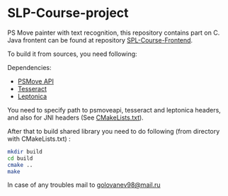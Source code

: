 # SLP-Course-project
PS Move painter with text recognition, this repository contains part on C.  
Java frontent can be found at repository [SPL-Course-Frontend](https://github.com/YakYakKruak/SPL-course-frontend "SPL-Course-frontend").  
  
  To build it from sources, you need following:  
  
  Dependencies:  
  * [PSMove API](https://github.com/thp/psmoveapi "PSMove API")
  * [Tesseract](https://github.com/tesseract-ocr/tesseract "Tesseract")
  * [Leptonica](https://github.com/DanBloomberg/leptonica "Leptonica")  
  
  You need to specify path to psmoveapi, tesseract and leptonica headers, and also for JNI headers (See [CMakeLists.txt](https://github.com/YakYakKruak/SLP-Course-project/blob/master/CMakeLists.txt "CMakeLists")).  
  
After that to build shared library you need to do following (from directory with CMakeLists.txt) :  

```sh
mkdir build
cd build
cmake ..
make
```
In case of any troubles mail to golovanev98@mail.ru
